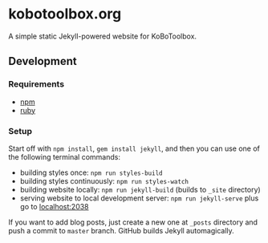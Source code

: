# kobotoolbox.org

A simple static Jekyll-powered website for KoBoToolbox.

## Development

### Requirements

- [npm](https://www.npmjs.com/get-npm)
- [ruby](https://www.ruby-lang.org/en/documentation/installation/)

### Setup

Start off with `npm install`, `gem install jekyll`, and then you can use one of the following terminal commands:

- building styles once: `npm run styles-build`
- building styles continuously: `npm run styles-watch`
- building website locally: `npm run jekyll-build` (builds to `_site` directory)
- serving website to local development server: `npm run jekyll-serve` plus go to [localhost:2038](localhost:2038)

If you want to add blog posts, just create a new one at `_posts` directory and push a commit to `master` branch. GitHub builds Jekyll automagically.
